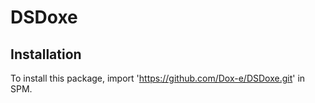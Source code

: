 # DSDoxe

## Installation

To install this package, import 'https://github.com/Dox-e/DSDoxe.git' in SPM.
